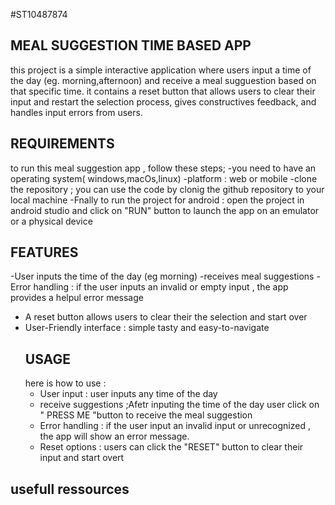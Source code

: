 #ST10487874
## MEAL SUGGESTION TIME BASED APP
this project is a simple interactive application where users input a time of the day (eg. morning,afternoon) and receive a meal sugguestion based on that specific time. it contains a reset button that allows users to clear their input and restart the selection process,  gives constructives feedback, and handles input errors from users.
## REQUIREMENTS
to run this meal suggestion app , follow these steps;
-you need to have an operating system( windows,macOs,linux) 
-platform : web or mobile
-clone the repository ; you can use the code by clonig the github repository to your local machine 
-Fnally to run the project for android : open the project in android studio  and click on "RUN" button to launch the app on an emulator or a physical device 

## FEATURES
-User inputs the time of the day (eg morning)
-receives meal suggestions
-Error handling : if the user inputs an invalid or empty input , the app provides a helpul error message
- A reset button allows  users to clear their the selection and start over
- User-Friendly interface : simple tasty and easy-to-navigate
  ## USAGE
  here is how to use :
  - User input : user inputs any time of the day
  - receive suggestions ;Afetr inputing the time of the day user click on " PRESS ME "button to receive the meal suggestion
  - Error handling : if the user input an invalid input or unrecognized , the app will show an error message.
  - Reset options : users can click the "RESET" button  to clear their input and start overt
## usefull ressources




